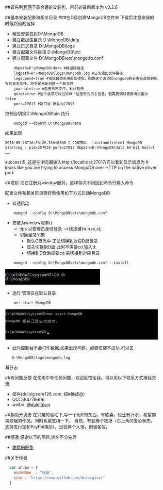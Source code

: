 ##首先到[官网](http://www.mongodb.org/downloads )下载合适的安装包，目前的最新版本为 v3.2.6

##基本安装配置和相关目录
###在D盘创建MongoDB文件夹
下载后注意安装的时候路径的选择
* 解压安装包到D:\MongoDB
* 建立数据库目录 D:\MongoDB\data
* 建立日志目录 D:\MongoDB\logs
* 建立配置文件目录 D:\MongoDB\etc
* 建立配置文件 D:\MongoDB\etc\mongodb.conf
```code
    dbpath=D:\MongoDB\data #数据库路径
    logpath=D:\MongoDB\logs\mongodb.log #日志输出文件路径
    logappend=true #错误日志采用追加模式，配置这个选项后mongodb的日志会追加到现有的日志文件，而不是从新创建一个新文件
    journal=true #启用日志文件，默认启用
    quiet=true #这个选项可以过滤掉一些无用的日志信息，若需要调试使用请设置为false
    port=27017 #端口号 默认为27017
```
控制台切换D:\MongoDB\bin 执行
```code
    mongod --dbpath D:\MongoDB\data
```
如果出现
```code
2016-05-28T16:53:26.510+0800 I CONTROL  [initandlisten] MongoDB starting : pid=257920 port=27017 dbpath=D:\MongoDB\data 64-bit host=l
……
```
success!!!!
这是在浏览器输入http://localhost:27017/可以看到显示信息为
It looks like you are trying to access MongoDB over HTTP on the native driver port.

##进阶
把它注册为window服务，这样每次不用回到命令行输入命令

配置文件和相关目录建好后使用如下方式启动MongoDB
* 普通启动
```code
    mongod --config D:\MongoDB\etc\mongodb.conf
```
* 安装为window服务()
    * tips
    以管理员身份登录 -->快捷键(win+x,a);
   * 切换目录问题
        * 默认C盘当中 无法切换到对应D盘目录
        * 首先切换到D盘 此时不需要cd,输入d: 
        * 切换到D盘后需要cd 来切换到对应目录
 
```code
    mongod --config D:\MongoDB\etc\mongodb.conf --install
``` 
![service](/img/changedir.png)   
* 运行 管理员在默认目录
```code
    net start MongoDB    
``` 


![service](/img/service.png)
* 此时控制台不会打印数据,如果出现问题，或者安装不成功,可以去
```code
   D:\MongoDB\logs\mongodb.log
``` 
看日志

##有问题反馈
在使用中有任何问题，欢迎反馈给我，可以用以下联系方式跟我交流

* 邮件(duleigiser#126.com, 把#换成@)
* QQ: 564779666
* weibo: [@duleigiser](http://weibo.com/u/2356693923)

##捐助开发者
在兴趣的驱动下,写一个`免费`的东西，有欣喜，也还有汗水，希望你喜欢我的作品，同时也能支持一下。
当然，有钱捧个钱场（右上角的爱心标志，支持支付宝和PayPal捐助），没钱捧个人场，谢谢各位。

##感激
感谢以下的项目,排名不分先后

* [懒惰的肥兔](http://www.cnblogs.com/lzrabbit/p/3682510.html) 


##关于作者

```javascript
  var ihubo = {
    nickName  : "杜磊",
    site : "https://www.github.com/duleigiser"
  }
```
